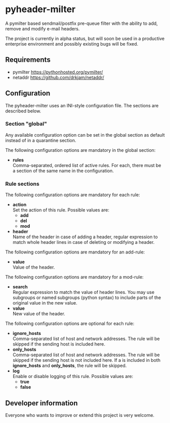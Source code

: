 # pyheader-milter
A pymilter based sendmail/postfix pre-queue filter with the ability to add, remove and modify e-mail headers.

The project is currently in alpha status, but will soon be used in a productive enterprise environment and possibly existing bugs will be fixed.

## Requirements
* pymilter <https://pythonhosted.org/pymilter/>
* netaddr <https://github.com/drkjam/netaddr/>

## Configuration
The pyheader-milter uses an INI-style configuration file. The sections are described below.

### Section "global"
Any available configuration option can be set in the global section as default instead of in a quarantine section.

The following configuration options are mandatory in the global section:
* **rules**  
  Comma-separated, ordered list of active rules. For each, there must be a section of the same name in the configuration.

### Rule sections
The following configuration options are mandatory for each rule:
* **action**  
  Set the action of this rule. Possible values are:
  * **add**
  * **del**
  * **mod**
* **header**  
  Name of the header in case of adding a header, regular expression to match whole header lines in case of deleting or modifying a header.

The following configuration options are mandatory for an add-rule:
* **value**  
  Value of the header.

The following configuration options are mandatory for a mod-rule:
* **search**  
  Regular expression to match the value of header lines. You may use subgroups or named subgroups (python syntax) to include parts of the original value in the new value.
* **value**  
  New value of the header.

The following configuration options are optional for each rule:
* **ignore_hosts**  
  Comma-separated list of host and network addresses. The rule will be skipped if the sending host is included here.
* **only_hosts**  
  Comma-separated list of host and network addresses. The rule will be skipped if the sending host is not included here. If a is included in both **ignore_hosts** and **only_hosts**, the rule will be skipped.
* **log**  
  Enable or disable logging of this rule. Possible values are:
  * **true**
  * **false**

## Developer information
Everyone who wants to improve or extend this project is very welcome.
